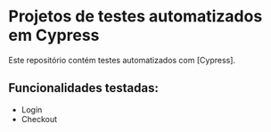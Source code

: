 # Projetos de testes automatizados em Cypress

Este repositório contém testes automatizados com [Cypress].

## Funcionalidades testadas:
- Login
- Checkout
